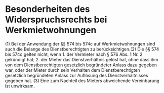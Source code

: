 # Besonderheiten des Widerspruchsrechts bei Werkmietwohnungen

(1) Bei der Anwendung der §§ 574 bis 574c auf Werkmietwohnungen sind auch die Belange des Dienstberechtigten zu berücksichtigen.(2) Die §§ 574 bis 574c gelten nicht, wenn  1.
 der Vermieter nach § 576 Abs. 1 Nr. 2 gekündigt hat;
 2.
 der Mieter das Dienstverhältnis gelöst hat, ohne dass ihm von dem Dienstberechtigten gesetzlich begründeter Anlass dazu gegeben war, oder der Mieter durch sein Verhalten dem Dienstberechtigten gesetzlich begründeten Anlass zur Auflösung des Dienstverhältnisses gegeben hat.
(3) Eine zum Nachteil des Mieters abweichende Vereinbarung ist unwirksam. 

